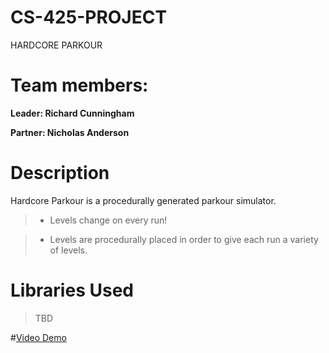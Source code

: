 # CS-425-PROJECT
HARDCORE PARKOUR

# Team members:
**Leader: Richard Cunningham**

**Partner: Nicholas Anderson**

# Description

Hardcore Parkour is a procedurally generated parkour simulator.

>- Levels change on every run!

>- Levels are procedurally placed in order to give each run a variety of levels.

# Libraries Used

> TBD

#[Video Demo](https://youtu.be/DfKO-29EAg4)
